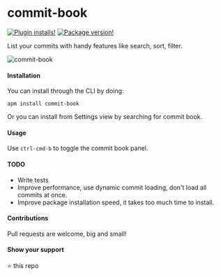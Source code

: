 # commit-book  
[![Plugin installs!](https://img.shields.io/apm/dm/commit-book.svg?style=flat-square)](https://atom.io/packages/commit-book) [![Package version!](https://img.shields.io/apm/v/commit-book.svg?style=flat-square)](https://atom.io/packages/commit-book)

List your commits with handy features like search, sort, filter.

![commit-book](https://user-images.githubusercontent.com/3471415/46868303-7ec97f80-ce45-11e8-936b-152a82b46dae.gif)

#### Installation
You can install through the CLI by doing:
```
apm install commit-book
```
Or you can install from Settings view by searching for commit book.

#### Usage
 Use `ctrl-cmd-b` to toggle the commit book panel.

#### TODO
 -  Write tests
 -  Improve performance, use dynamic commit loading, don't load all commits at once.
 -  Improve package installation speed, it takes too much time to install.

#### Contributions
Pull requests are welcome, big and small!

#### Show your support
⭐️ this repo
